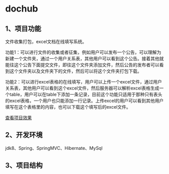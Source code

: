 # dochub
## 1、项目功能

文件收集打包，excel文档在线填写系统。

功能1：可以进行文件的收集或者征集，例如用户可以发布一个公告，可以理解为新建一个文件夹，通过一个用户关系表，其他用户可以看到这个公告。接着其他就能往这个公告下面提交文件，即往这个文件夹添加文件，然后公告的发布者可以看到这个文件夹以及文件夹下的文件，然后可以将这个文件夹打包下载。

功能2：可以进行excel表格的在线填写，用户可以上传一个excel文件，通过用户关系表，其他用户可以看到这个excel文件，然后服务器可以解析excel表格生成一个table，用户可以在table下添加一条记录，目前这个功能只适用于那种只有表头的excel表格，一个用户也只能添加一行记录。上传excel的用户可以看到其他用户填写在这个表格里的内容，也可以下载这个填写后的excel文件。

[查看项目效果](http://www.the15373.com?_blank)

## 2、开发环境

jdk8、Spring、SpringMVC、Hibernate、MySql

## 3、项目结构





